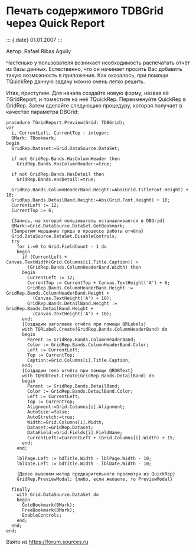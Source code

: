 Печать содержимого TDBGrid через Quick Report
=============================================

::: {.date}
01.01.2007
:::

Автор: Rafael Ribas Aguilу

Частенько у пользователя возникает необходимость распечатать отчёт из
базы данных. Естественно, что он начинает просить Вас добавить такую
возможность в приложение. Как оказалось, при помощи TQuickRep данную
задачу можно очень легко решить.

Итак, приступим. Для начала создайте новую форму, назвав её TGridReport,
и поместите на неё TQuickRep. Переименуйте QuickRep в GridRep. Затем
сделайте следующию процедуру, которая получает в качестве параметра
DBGrid:

    procedure TGridReport.Preview(Grid: TDBGrid); 
    var 
      i, CurrentLeft, CurrentTop : integer; 
      BMark: TBookmark; 
    begin 
      GridRep.Dataset:=Grid.DataSource.DataSet; 
     
      if not GridRep.Bands.HasColumnHeader then 
        GridRep.Bands.HasColumnHeader:=true; 
     
      if not GridRep.Bands.HasDetail then 
        GridRep.Bands.HasDetail:=true; 
     
      GridRep.Bands.ColumnHeaderBand.Height:=Abs(Grid.TitleFont.Height) + 10; 
      GridRep.Bands.DetailBand.Height:=Abs(Grid.Font.Height) + 10; 
      CurrentLeft := 12; 
      CurrentTop := 6; 
     
      {Запись, на которой пользователь останавливается в DBGrid} 
      BMark:=Grid.DataSource.DataSet.GetBookmark; 
      {Запретим мерцание грида в процессе работы отчёта} 
      Grid.DataSource.DataSet.DisableControls; 
      try 
        for i:=0 to Grid.FieldCount - 1 do 
        begin 
          if (CurrentLeft + Canvas.TextWidth(Grid.Columns[i].Title.Caption)) > 
            (GridRep.Bands.ColumnHeaderBand.Width) then 
          begin 
            CurrentLeft := 12; 
            CurrentTop := CurrentTop + Canvas.TextHeight('A') + 6; 
            GridRep.Bands.ColumnHeaderBand.Height := GridRep.Bands.ColumnHeaderBand.Height + 
              (Canvas.TextHeight('A') + 10); 
            GridRep.Bands.DetailBand.Height := GridRep.Bands.DetailBand.Height + 
              (Canvas.TextHeight('A') + 10); 
          end; 
          {Создадим заголовок отчёта при помощи QRLabels} 
          with TQRLabel.Create(GridRep.Bands.ColumnHeaderBand) do 
          begin 
            Parent := GridRep.Bands.ColumnHeaderBand; 
            Color := GridRep.Bands.ColumnHeaderBand.Color; 
            Left := CurrentLeft; 
            Top := CurrentTop; 
            Caption:=Grid.Columns[i].Title.Caption; 
          end; 
          {Создадим тело отчёта при помощи QRDBText} 
          with TQRDbText.Create(GridRep.Bands.DetailBand) do 
          begin 
            Parent := GridRep.Bands.DetailBand; 
            Color := GridRep.Bands.DetailBand.Color; 
            Left := CurrentLeft; 
            Top := CurrentTop; 
            Alignment:=Grid.Columns[i].Alignment; 
            AutoSize:=false; 
            AutoStretch:=true; 
            Width:=Grid.Columns[i].Width; 
            Dataset:=GridRep.Dataset; 
            DataField:=Grid.Fields[i].FieldName; 
            CurrentLeft:=CurrentLeft + (Grid.Columns[i].Width) + 15; 
          end; 
        end; 
     
        lblPage.Left := bdTitle.Width - lblPage.Width - 10; 
        lblDate.Left := bdTitle.Width - lblDate.Width - 10; 
     
        {Далее вызовем метод предварительного просмотра из QuickRep} 
        GridRep.PreviewModal; {либо, если желаете, то PreviewModal} 
     
      finally 
        with Grid.DataSource.DataSet do 
        begin 
          GotoBookmark(BMark); 
          FreeBookmark(BMark); 
          EnableControls; 
        end; 
      end; 
    end; 

Взято из <https://forum.sources.ru>
